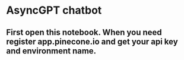 # AsyncGPT chatbot

## First open this notebook. When you need register app.pinecone.io and get your api key and environment name.

```shell
```
